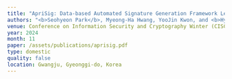 ```yaml
---
title: "ApriSig: Data-based Automated Signature Generation Framework Leveraging A-priori Algorithm for Intrusion Detection"
authors: "<b>Seohyeon Park</b>, Myeong-Ha Hwang, YooJin Kwon, and <b>Hyunwoo Lee</b>"
venue: Conference on Information Security and Cryptography Winter (CISC-W '24)
year: 2024
month: 11
paper: /assets/publications/aprisig.pdf
type: domestic
quality: false
location: Gwangju, Gyeonggi-do, Korea
---
```

